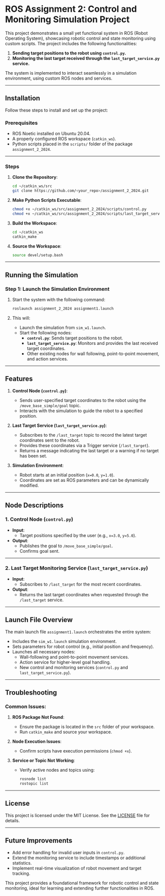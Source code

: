 # ROS Assignment 2: Control and Monitoring Simulation Project

This project demonstrates a small yet functional system in ROS (Robot Operating System), showcasing robotic control and state monitoring using custom scripts. The project includes the following functionalities:

1. **Sending target positions to the robot using `control.py`.**
2. **Monitoring the last target received through the `last_target_service.py` service.**

The system is implemented to interact seamlessly in a simulation environment, using custom ROS nodes and services.

---

## Installation

Follow these steps to install and set up the project:

### Prerequisites
- ROS Noetic installed on Ubuntu 20.04.
- A properly configured ROS workspace (`catkin_ws`).
- Python scripts placed in the `scripts/` folder of the package `assignment_2_2024`.

---

### Steps
1. **Clone the Repository**:
    ```bash
    cd ~/catkin_ws/src
    git clone https://github.com/<your_repo>/assignment_2_2024.git
    ```

2. **Make Python Scripts Executable**:
    ```bash
    chmod +x ~/catkin_ws/src/assignment_2_2024/scripts/control.py
    chmod +x ~/catkin_ws/src/assignment_2_2024/scripts/last_target_service.py
    ```

3. **Build the Workspace**:
    ```bash
    cd ~/catkin_ws
    catkin_make
    ```

4. **Source the Workspace**:
    ```bash
    source devel/setup.bash
    ```

---

## Running the Simulation

### Step 1: Launch the Simulation Environment

1. Start the system with the following command:
    ```bash
    roslaunch assignment_2_2024 assignment1.launch
    ```

2. This will:
    - Launch the simulation from `sim_w1.launch`.
    - Start the following nodes:
        - **`control.py`**: Sends target positions to the robot.
        - **`last_target_service.py`**: Monitors and provides the last received target coordinates.
        - Other existing nodes for wall following, point-to-point movement, and action services.

---

## Features

1. **Control Node (`control.py`)**:
   - Sends user-specified target coordinates to the robot using the `/move_base_simple/goal` topic.
   - Interacts with the simulation to guide the robot to a specified position.

2. **Last Target Service (`last_target_service.py`)**:
   - Subscribes to the `/last_target` topic to record the latest target coordinates sent to the robot.
   - Provides these coordinates via a Trigger service (`/last_target`).
   - Returns a message indicating the last target or a warning if no target has been set.

3. **Simulation Environment**:
   - Robot starts at an initial position (`x=0.0`, `y=1.0`).
   - Coordinates are set as ROS parameters and can be dynamically modified.

---

## Node Descriptions

### 1. **Control Node (`control.py`)**
- **Input**:
    - Target positions specified by the user (e.g., `x=3.0`, `y=5.0`).
- **Output**:
    - Publishes the goal to `/move_base_simple/goal`.
    - Confirms goal sent.

---

### 2. **Last Target Monitoring Service (`last_target_service.py`)**
- **Input**:
    - Subscribes to `/last_target` for the most recent coordinates.
- **Output**:
    - Returns the last target coordinates when requested through the `/last_target` service.

---

## Launch File Overview

The main launch file `assignment1.launch` orchestrates the entire system:
- Includes the `sim_w1.launch` simulation environment.
- Sets parameters for robot control (e.g., initial position and frequency).
- Launches all necessary nodes:
  - Wall-following and point-to-point movement services.
  - Action service for higher-level goal handling.
  - New control and monitoring services (`control.py` and `last_target_service.py`).

---

## Troubleshooting

### Common Issues:
1. **ROS Package Not Found**:
   - Ensure the package is located in the `src` folder of your workspace.
   - Run `catkin_make` and source your workspace.

2. **Node Execution Issues**:
   - Confirm scripts have execution permissions (`chmod +x`).

3. **Service or Topic Not Working**:
   - Verify active nodes and topics using:
     ```bash
     rosnode list
     rostopic list
     ```

---

## License

This project is licensed under the MIT License. See the [LICENSE](LICENSE) file for details.

---

## Future Improvements

- Add error handling for invalid user inputs in `control.py`.
- Extend the monitoring service to include timestamps or additional statistics.
- Implement real-time visualization of robot movement and target tracking.

This project provides a foundational framework for robotic control and state monitoring, ideal for learning and extending further functionalities in ROS.
